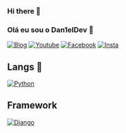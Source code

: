 ### Hi there 👋
### Olá eu sou o Dan1elDev 👋

[![Blog](https://img.shields.io/badge/Blogger-FF5722?style=for-the-badge&logo=blogger&logoColor=white)](caminho)
[![Youtube](https://img.shields.io/badge/YouTube-FF0000?style=for-the-badge&logo=youtube&logoColor=white)](caminho)
[![Facebook](https://img.shields.io/badge/Facebook-1877F2?style=for-the-badge&logo=facebook&logoColor=white)](caminho)
[![Insta](https://img.shields.io/badge/Instagram-E4405F?style=for-the-badge&logo=instagram&logoColor=white)](caminho)

## Langs  🌱
[![Python](https://img.shields.io/badge/Python-14354C?style=for-the-badge&logo=python&logoColor=white)](caminho)

## Framework
[![Django](https://img.shields.io/badge/Django-092E20?style=for-the-badge&logo=django&logoColor=white)](caminho)

<!--
**Dan1elDev/Dan1elDev** is a ✨ _special_ ✨ repository because its `README.md` (this file) appears on your GitHub profile.

Here are some ideas to get you started:

- 🔭 I’m currently working on ...
- 🌱 I’m currently learning ...
- 👯 I’m looking to collaborate on ...
- 🤔 I’m looking for help with ...
- 💬 Ask me about ...
- 📫 How to reach me: ...
- 😄 Pronouns: ...
- ⚡ Fun fact: ...
-->
